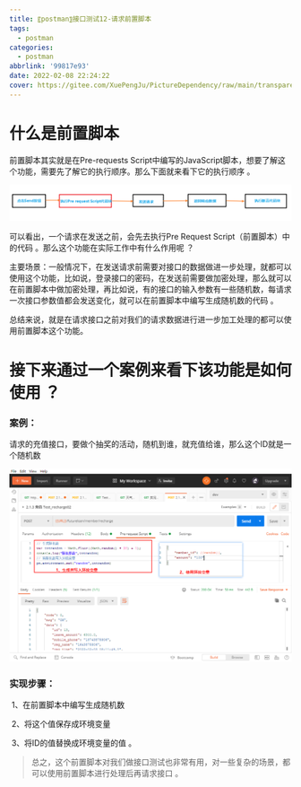 ```yaml
---
title: 〖postman〗接口测试12-请求前置脚本
tags:
  - postman
categories:
  - postman
abbrlink: '99817e93'
date: 2022-02-08 22:24:22
cover: https://gitee.com/XuePengJu/PictureDependency/raw/main/transparent_picture/transparent_picture%20(12).png
---
```


# 什么是前置脚本

前置脚本其实就是在Pre-requests Script中编写的JavaScript脚本，想要了解这个功能，需要先了解它的执行顺序。那么下面就来看下它的执行顺序 。

 ![img](/img/blog/postman/12/012-01.png) 

可以看出，一个请求在发送之前，会先去执行Pre Request Script（前置脚本）中的代码 。那么这个功能在实际工作中有什么作用呢 ？

主要场景：一般情况下，在发送请求前需要对接口的数据做进一步处理，就都可以使用这个功能，比如说，登录接口的密码，在发送前需要做加密处理，那么就可以在前置脚本中做加密处理，再比如说，有的接口的输入参数有一些随机数，每请求一次接口参数值都会发送变化，就可以在前置脚本中编写生成随机数的代码 。

总结来说，就是在请求接口之前对我们的请求数据进行进一步加工处理的都可以使用前置脚本这个功能。

# 接下来通过一个案例来看下该功能是如何使用 ？

### 案例：

请求的充值接口，要做个抽奖的活动，随机到谁，就充值给谁，那么这个ID就是一个随机数



 ![img](/img/blog/postman/12/012-02.png) 

### 实现步骤：

​	1、在前置脚本中编写生成随机数

​	2、将这个值保存成环境变量

​	3、将ID的值替换成环境变量的值 。

 

> 总之，这个前置脚本对我们做接口测试也非常有用，对一些复杂的场景，都可以使用前置脚本进行处理后再请求接口 。